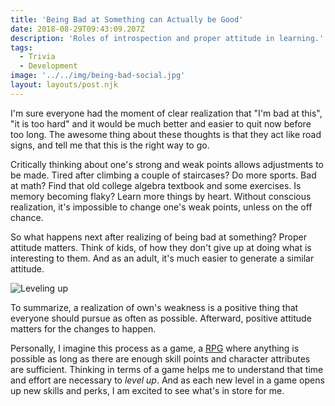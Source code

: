 ```yaml
---
title: 'Being Bad at Something can Actually be Good'
date: 2018-08-29T09:43:09.207Z
description: 'Roles of introspection and proper attitude in learning.'
tags:
  - Trivia
  - Development
image: '../../img/being-bad-social.jpg'
layout: layouts/post.njk
---
```


I'm sure everyone had the moment of clear realization that "I'm bad at this", "it is too hard" and it would be much better and easier to quit now before too long. The awesome thing about these thoughts is that they act like road signs, and tell me that this is the right way to go.

Critically thinking about one's strong and weak points allows adjustments to be made. Tired after climbing a couple of staircases? Do more sports. Bad at math? Find that old college algebra textbook and some exercises. Is memory becoming flaky? Learn more things by heart. Without conscious realization, it's impossible to change one's weak points, unless on the off chance.

So what happens next after realizing of being bad at something? Proper attitude matters. Think of kids, of how they don't give up at doing what is interesting to them. And as an adult, it's much easier to generate a similar attitude.

![Leveling up](../../img/being-bad.png)

To summarize, a realization of own's weakness is a positive thing that everyone should pursue as often as possible. Afterward, positive attitude matters for the changes to happen.

Personally, I imagine this process as a game, a [RPG](https://en.wikipedia.org/wiki/Role-playing_game) where anything is possible as long as there are enough skill points and character attributes are sufficient. Thinking in terms of a game helps me to understand that time and effort are necessary to _level up_. And as each new level in a game opens up new skills and perks, I am excited to see what's in store for me.
